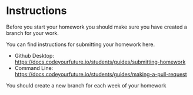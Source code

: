 # Instructions

Before you start your homework you should make sure you have created a branch for your work.

You can find instructions for submitting your homework here.

- Github Desktop: https://docs.codeyourfuture.io/students/guides/submitting-homework
- Command Line: https://docs.codeyourfuture.io/students/guides/making-a-pull-request

You should create a new branch for each week of your homework
